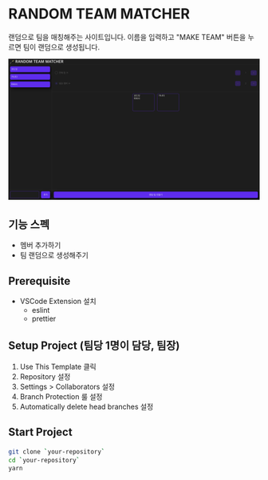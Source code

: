 # RANDOM TEAM MATCHER

랜덤으로 팀을 매칭해주는 사이트입니다. 이름을 입력하고 "MAKE TEAM" 버튼을 누르면 팀이 랜덤으로 생성됩니다.

![sample](./asset/sample.png)

## 기능 스펙

- 멤버 추가하기
- 팀 랜덤으로 생성해주기

## Prerequisite

- VSCode Extension 설치
  - eslint
  - prettier

## Setup Project (팀당 1명이 담당, 팀장)

1. Use This Template 클릭
1. Repository 설정
1. Settings > Collaborators 설정
1. Branch Protection 룰 설정
1. Automatically delete head branches 설정

## Start Project

```bash
git clone `your-repository`
cd `your-repository`
yarn
```
